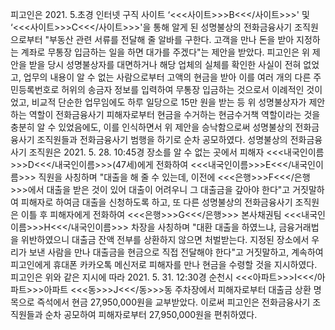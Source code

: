 피고인은 2021. 5.초경 인터넷 구직 사이트 ‘<<<사이트>>>B<<</사이트>>>' 및 ‘<<<사이트>>>C<<</사이트>>>'을 통해 알게 된 성명불상의 전화금융사기 조직원으로부터 "부동산 관련 서류를 전달해 줄 알바를 구한다. 고객을 만나 돈을 받아 지정하는 계좌로 무통장 입금하는 일을 하면 대가를 주겠다"는 제안을 받았다.
피고인은 위 제안을 받을 당시 성명불상자를 대면하거나 해당 업체의 실체를 확인한 사실이 전혀 없었고, 업무의 내용이 알 수 없는 사람으로부터 고액의 현금을 받아 이를 여러 개의 다른 주민등록번호로 허위의 송금자 정보를 입력하여 무통장 입금하는 것으로서 이례적인 것이었고, 비교적 단순한 업무임에도 하루 일당으로 15만 원을 받는 등 위 성명불상자가 제안하는 역할이 전화금융사기 피해자로부터 현금을 수거하는 현금수거책 역할이라는 것을 충분히 알 수 있었음에도, 이를 인식하면서 위 제안을 승낙함으로써 성명불상의 전화금융사기 조직원들과 전화금융사기 범행을 하기로 순차 공모하였다.
성명불상의 전화금융사기 조직원은 2021. 5. 28. 10:45경 장소를 알 수 없는 곳에서 피해자 <<<내국인이름>>>D<<</내국인이름>>>(47세)에게 전화하여 <<<내국인이름>>>E<<</내국인이름>>> 직원을 사칭하며 "대출을 해 줄 수 있는데, 이전에 <<<은행>>>F<<</은행>>>에서 대출을 받은 것이 있어 대출이 어려우니 그 대출금을 갚아야 한다"고 거짓말하여 피해자로 하여금 대출을 신청하도록 하고, 또 다른 성명불상의 전화금융사기 조직원은 이틀 후 피해자에게 전화하여 <<<은행>>>G<<</은행>>> 본사채권팀 <<<내국인이름>>>H<<</내국인이름>>> 차장을 사칭하며 "대환 대출을 하였느냐, 금융거래법을 위반하였으니 대출금 잔액 전부를 상환하지 않으면 처벌받는다. 지정된 장소에서 우리가 보낸 사람을 만나 대출금을 현금으로 직접 전달해야 한다"고 거짓말하고, 계속하여 피고인에게 휴대폰 카카오톡 메신저로 피해자를 만나 현금을 수령할 것을 지시하였다.
피고인은 위와 같은 지시에 따라 2021. 5. 31. 12:30경 순천시 <<<아파트>>>I<<</아파트>>>아파트 <<<동>>>J<<</동>>>동 주차장에서 피해자로부터 대출금 상환 명목으로 즉석에서 현금 27,950,000원을 교부받았다.
이로써 피고인은 전화금융사기 조직원들과 순차 공모하여 피해자로부터 27,950,000원을 편취하였다.